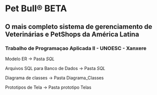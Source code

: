 <h1> Pet Bull® BETA </h1>
<h2> O mais completo sistema de gerenciamento de Veterinárias e PetShops da América Latina</h2>
<h3>Trabalho de Programaçao Aplicada II - UNOESC - Xanxere</h3>

Modelo ER -> Pasta _SQL_

Arquivos SQL para Banco de Dados -> Pasta _SQL_

Diagrama de classes -> Pasta Diagrama_Classes

Prototipos de Tela -> Pasta prototipo Telas
